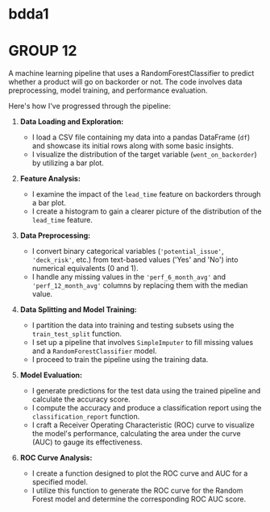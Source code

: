 # bdda1
# GROUP 12

A machine learning pipeline that uses a RandomForestClassifier to predict whether a product will go on backorder or not. The code involves data preprocessing, model training, and performance evaluation. 

Here's how I've progressed through the pipeline:

1. **Data Loading and Exploration:**
   - I load a CSV file containing my data into a pandas DataFrame (`df`) and showcase its initial rows along with some basic insights.
   - I visualize the distribution of the target variable (`went_on_backorder`) by utilizing a bar plot.

2. **Feature Analysis:**
   - I examine the impact of the `lead_time` feature on backorders through a bar plot.
   - I create a histogram to gain a clearer picture of the distribution of the `lead_time` feature.

3. **Data Preprocessing:**
   - I convert binary categorical variables (`'potential_issue'`, `'deck_risk'`, etc.) from text-based values ('Yes' and 'No') into numerical equivalents (0 and 1).
   - I handle any missing values in the `'perf_6_month_avg'` and `'perf_12_month_avg'` columns by replacing them with the median value.

4. **Data Splitting and Model Training:**
   - I partition the data into training and testing subsets using the `train_test_split` function.
   - I set up a pipeline that involves `SimpleImputer` to fill missing values and a `RandomForestClassifier` model.
   - I proceed to train the pipeline using the training data.

5. **Model Evaluation:**
   - I generate predictions for the test data using the trained pipeline and calculate the accuracy score.
   - I compute the accuracy and produce a classification report using the `classification_report` function.
   - I craft a Receiver Operating Characteristic (ROC) curve to visualize the model's performance, calculating the area under the curve (AUC) to gauge its effectiveness.

6. **ROC Curve Analysis:**
   - I create a function designed to plot the ROC curve and AUC for a specified model.
   - I utilize this function to generate the ROC curve for the Random Forest model and determine the corresponding ROC AUC score.
